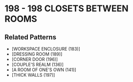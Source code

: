 # 198 - 198 CLOSETS BETWEEN ROOMS

## Related Patterns

- [WORKSPACE ENCLOSURE (183)]
- [DRESSING ROOM (189)]
- [CORNER DOOR (196)]
- [COUPLE'S REALM (136)]
- [A ROOM OF ONE'S OWN (141)]
- [THICK WALLS (197)]
